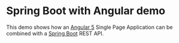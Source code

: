 # Spring Boot with Angular demo
This demo shows how an [Angular 5](https://angular.io/) Single Page Application can be combined with a [Spring Boot](https://projects.spring.io/spring-boot/) REST API.
